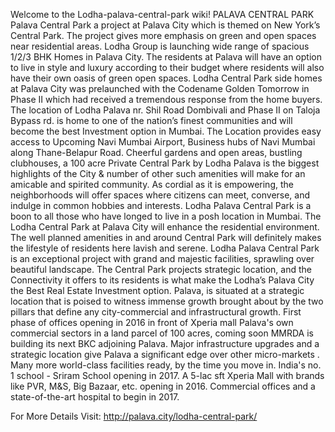 Welcome to the Lodha-palava-central-park wiki!
PALAVA CENTRAL PARK
Palava Central Park a project at Palava City which is themed on New York’s Central Park. The project gives more emphasis on green and open spaces near residential areas. Lodha Group is launching wide range of spacious 1/2/3 BHK Homes in Palava City. The residents at Palava will have an option to live in style and luxury according to their budget where residents will also have their own oasis of green open spaces. Lodha Central Park side homes at Palava City was prelaunched with the Codename Golden Tomorrow in Phase II which had received a tremendous response from the home buyers.
The location of Lodha Palava nr. Shil Road Dombivali and Phase II on Taloja Bypass rd. is home to one of the nation’s finest communities and will become the best Investment option in Mumbai. The Location provides easy access to Upcoming Navi Mumbai Airport, Business hubs of Navi Mumbai along Thane-Belapur Road.
Cheerful gardens and open areas, bustling clubhouses, a 100 acre Private Central Park by Lodha Palava is the biggest highlights of the City & number of other such amenities will make for an amicable and spirited community. As cordial as it is empowering, the neighborhoods will offer spaces where citizens can meet, converse, and indulge in common hobbies and interests. Lodha Palava Central Park is a boon to all those who have longed to live in a posh location in Mumbai.
The Lodha Central Park at Palava City will enhance the residential environment. The well planned amenities in and around Central Park will definitely makes the lifestyle of residents here lavish and serene. Lodha Palava Central Park is an exceptional project with grand and majestic facilities, sprawling over beautiful landscape. The Central Park projects strategic location, and the Connectivity it offers to its residents is what make the Lodha’s Palava City the Best Real Estate Investment option.
Palava, is situated at a strategic location that is poised to witness immense growth brought about by the two pillars that define any city-commercial and infrastructural growth.
 First phase of offices opening in 2016 in front of Xperia mall
Palava's own commercial sectors in a land parcel of 100 acres, coming soon
MMRDA is building its next BKC adjoining Palava.
Major infrastructure upgrades and a strategic location give Palava a significant edge over other micro-markets .
Many more world-class facilities ready, by the time you move in.
India's no. 1 school - Sriram School opening in 2017.
A 5-lac sft Xperia Mall with brands like PVR, M&S, Big Bazaar, etc. opening in 2016.
Commercial offices and a state-of-the-art hospital to begin in 2017.


For More Details Visit:
http://palava.city/lodha-central-park/
